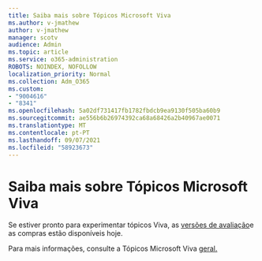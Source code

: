 ```yaml
---
title: Saiba mais sobre Tópicos Microsoft Viva
ms.author: v-jmathew
author: v-jmathew
manager: scotv
audience: Admin
ms.topic: article
ms.service: o365-administration
ROBOTS: NOINDEX, NOFOLLOW
localization_priority: Normal
ms.collection: Adm_O365
ms.custom:
- "9004616"
- "8341"
ms.openlocfilehash: 5a02df731417fb1782fbdcb9ea9130f505ba60b9
ms.sourcegitcommit: ae556b6b26974392ca68a68426a2b40967ae0071
ms.translationtype: MT
ms.contentlocale: pt-PT
ms.lasthandoff: 09/07/2021
ms.locfileid: "58923673"
---
```

# <a name="learn-more-about-microsoft-viva-topics"></a>Saiba mais sobre Tópicos Microsoft Viva

Se estiver pronto para experimentar tópicos Viva, as [versões de avaliação](https://aka.ms/BuyVivaTopics)e as compras estão disponíveis hoje. 

Para mais informações, consulte a Tópicos Microsoft Viva [geral.](https://docs.microsoft.com/microsoft-365/knowledge/topic-experiences-overview) 
